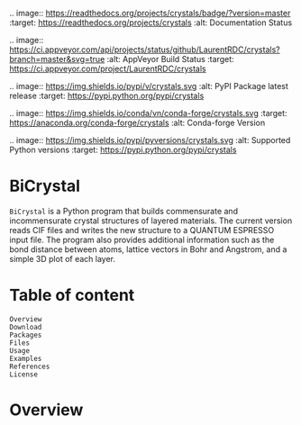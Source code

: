 .. image:: https://readthedocs.org/projects/crystals/badge/?version=master
    :target: https://readthedocs.org/projects/crystals
    :alt: Documentation Status

.. image:: https://ci.appveyor.com/api/projects/status/github/LaurentRDC/crystals?branch=master&svg=true
    :alt: AppVeyor Build Status
    :target: https://ci.appveyor.com/project/LaurentRDC/crystals

.. image:: https://img.shields.io/pypi/v/crystals.svg
    :alt: PyPI Package latest release
    :target: https://pypi.python.org/pypi/crystals

.. image:: https://img.shields.io/conda/vn/conda-forge/crystals.svg
    :target: https://anaconda.org/conda-forge/crystals
    :alt: Conda-forge Version

.. image:: https://img.shields.io/pypi/pyversions/crystals.svg
    :alt: Supported Python versions
    :target: https://pypi.python.org/pypi/crystals

# BiCrystal
``BiCrystal`` is a Python program that builds commensurate and incommensurate crystal structures of layered materials. The current version reads CIF files and writes the new structure to a QUANTUM ESPRESSO input file. The program also provides additional information such as the bond distance between atoms, lattice vectors in Bohr and Angstrom, and a simple 3D plot of each layer.

# Table of content
    Overview
    Download
    Packages
    Files
    Usage
    Examples
    References
    License

# Overview

